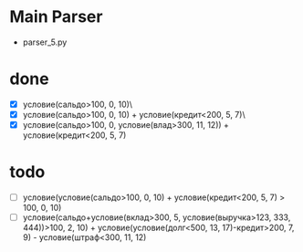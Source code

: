 # Main Parser
- parser_5.py

# done

- [x] условие(сальдо>100, 0, 10)\
- [x] условие(сальдо>100, 0, 10) + условие(кредит<200, 5, 7)\
- [x] условие(сальдо>100, 0, условие(влад>300, 11, 12)) + условие(кредит<200, 5, 7)

# todo

- [ ] условие(условие(сальдо>100, 0, 10) + условие(кредит<200, 5, 7) > 100, 0, 10)
- [ ] условие(сальдо+условие(вклад>300, 5, условие(выручка>123, 333, 444))>100, 2, 10) + условие(условие(долг<500, 13, 17)-кредит>200, 7, 9) - условие(штраф<300, 11, 12)